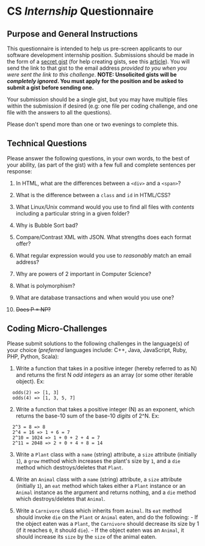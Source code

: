 # CS _Internship_ Questionnaire

## Purpose and General Instructions
This questionnaire is intended to help us pre-screen applicants to our software development internship position. Submissions should be made in the form of a [secret gist](https://gist.github.com) (for help creating gists, see this [article](https://help.github.com/articles/creating-gists/)). You will send the link to that gist to the email address _provided to you when you were sent the link to this challenge_. **NOTE: Unsolicited gists will be _completely ignored_. You must apply for the position and be asked to submit a gist before sending one.**

Your submission should be a single gist, but you may have multiple files within the submission if desired (e.g: one file per coding challenge, and one file with the answers to all the questions).

Please don't spend more than one or two evenings to complete this.

## Technical Questions
Please answer the following questions, in your own words, to the best of your ability, (as part of the gist) with a few full and complete sentences per response:

  1. In HTML, what are the differences between a `<div>` and a `<span>`?

  2. What is the difference between a `class` and `id` in HTML/CSS?

  3. What Linux/Unix command would you use to find all files with _contents_ including a particular string in a given folder?

  4. Why is Bubble Sort bad?

  5. Compare/Contrast XML with JSON. What strengths does each format offer?

  6. What regular expression would you use to _reasonably_ match an email address?

  7. Why are powers of 2 important in Computer Science?

  8. What is polymorphism?

  9. What are database transactions and when would you use one?

  10. ~~Does P = NP?~~

## Coding Micro-Challenges
Please submit solutions to the following challenges in the language(s) of your choice (_preferred_ languages include: C++, Java, JavaScript, Ruby, PHP, Python, Scala):

  1. Write a function that takes in a positive integer (hereby referred to as N) and returns the first N _odd integers_ as an array (or some other iterable object). Ex:
  ```
    odds(2) => [1, 3]
    odds(4) => [1, 3, 5, 7]
  ```

  2. Write a function that takes a positive integer (N) as an exponent, which returns the base-10 sum of the base-10 _digits_ of 2^N. Ex:
  ```
    2^3 = 8 => 8
    2^4 = 16 => 1 + 6 = 7
    2^10 = 1024 => 1 + 0 + 2 + 4 = 7
    2^11 = 2048 => 2 + 0 + 4 + 8 = 14
  ```

  3. Write a `Plant` class with a `name` (string) attribute, a `size` attribute (initially `1`), a `grow` method which increases the plant's size by `1`, and a `die` method which destroys/deletes that `Plant`.

  4. Write an `Animal` class with a `name` (string) attribute, a `size` attribute (initially `1`), an `eat` method which takes either a `Plant` instance or an `Animal` instance as the argument and returns nothing, and a `die` method which destroys/deletes that `Animal`.

  5. Write a `Carnivore` class which inherits from `Animal`. Its `eat` method should invoke `die` on the `Plant` or `Animal` eaten, and do the following:
    - If the object eaten was a `Plant`, the `Carnivore` should decrease its size by 1 (if it reaches `0`, it should `die`).
    - If the object eaten was an `Animal`, it should increase its `size` by the `size` of the animal eaten.
